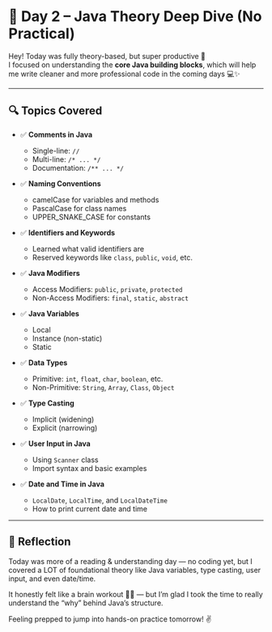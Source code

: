 # 📘 Day 2 – Java Theory Deep Dive (No Practical)

Hey! Today was fully theory-based, but super productive 🙌  
I focused on understanding the **core Java building blocks**, which will help me write cleaner and more professional code in the coming days 💻✨

---

## 🔍 Topics Covered

- ✅ **Comments in Java**
  - Single-line: `//`
  - Multi-line: `/* ... */`
  - Documentation: `/** ... */`
  
- ✅ **Naming Conventions**
  - camelCase for variables and methods
  - PascalCase for class names
  - UPPER_SNAKE_CASE for constants

- ✅ **Identifiers and Keywords**
  - Learned what valid identifiers are
  - Reserved keywords like `class`, `public`, `void`, etc.

- ✅ **Java Modifiers**
  - Access Modifiers: `public`, `private`, `protected`
  - Non-Access Modifiers: `final`, `static`, `abstract`

- ✅ **Java Variables**
  - Local
  - Instance (non-static)
  - Static

- ✅ **Data Types**
  - Primitive: `int`, `float`, `char`, `boolean`, etc.
  - Non-Primitive: `String`, `Array`, `Class`, `Object`

- ✅ **Type Casting**
  - Implicit (widening)
  - Explicit (narrowing)

- ✅ **User Input in Java**
  - Using `Scanner` class
  - Import syntax and basic examples

- ✅ **Date and Time in Java**
  - `LocalDate`, `LocalTime`, and `LocalDateTime`
  - How to print current date and time

---

## 💭 Reflection

Today was more of a reading & understanding day — no coding yet, but I covered a LOT of foundational theory like Java variables, type casting, user input, and even date/time.

It honestly felt like a brain workout 🧠💥 — but I’m glad I took the time to really understand the “why” behind Java’s structure.

Feeling prepped to jump into hands-on practice tomorrow! ✌️

